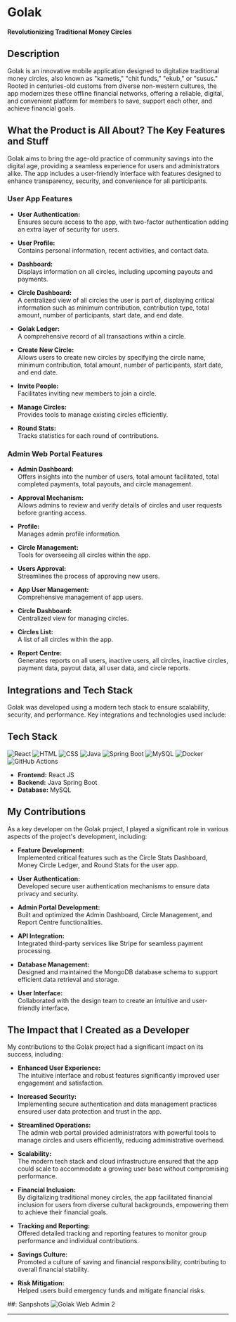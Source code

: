 # Golak

**Revolutionizing Traditional Money Circles**

## Description

Golak is an innovative mobile application designed to digitalize traditional money circles, also known as "kametis," "chit funds," "ekub," or "susus." Rooted in centuries-old customs from diverse non-western cultures, the app modernizes these offline financial networks, offering a reliable, digital, and convenient platform for members to save, support each other, and achieve financial goals.

## What the Product is All About? The Key Features and Stuff

Golak aims to bring the age-old practice of community savings into the digital age, providing a seamless experience for users and administrators alike. The app includes a user-friendly interface with features designed to enhance transparency, security, and convenience for all participants.

### User App Features

- **User Authentication:**  
  Ensures secure access to the app, with two-factor authentication adding an extra layer of security for users.

- **User Profile:**  
  Contains personal information, recent activities, and contact data.

- **Dashboard:**  
  Displays information on all circles, including upcoming payouts and payments.

- **Circle Dashboard:**  
  A centralized view of all circles the user is part of, displaying critical information such as minimum contribution, contribution type, total amount, number of participants, start date, and end date.

- **Golak Ledger:**  
  A comprehensive record of all transactions within a circle.

- **Create New Circle:**  
  Allows users to create new circles by specifying the circle name, minimum contribution, total amount, number of participants, start date, and end date.

- **Invite People:**  
  Facilitates inviting new members to join a circle.

- **Manage Circles:**  
  Provides tools to manage existing circles efficiently.

- **Round Stats:**  
  Tracks statistics for each round of contributions.

### Admin Web Portal Features

- **Admin Dashboard:**  
  Offers insights into the number of users, total amount facilitated, total completed payments, total payouts, and circle management.

- **Approval Mechanism:**  
  Allows admins to review and verify details of circles and user requests before granting access.

- **Profile:**  
  Manages admin profile information.

- **Circle Management:**  
  Tools for overseeing all circles within the app.

- **Users Approval:**  
  Streamlines the process of approving new users.

- **App User Management:**  
  Comprehensive management of app users.

- **Circle Dashboard:**  
  Centralized view for managing circles.

- **Circles List:**  
  A list of all circles within the app.

- **Report Centre:**  
  Generates reports on all users, inactive users, all circles, inactive circles, payment data, payout data, all user data, and circle reports.

## Integrations and Tech Stack

Golak was developed using a modern tech stack to ensure scalability, security, and performance. Key integrations and technologies used include:

## Tech Stack

![React](https://img.shields.io/badge/React-18.2.0-blueviolet)
![HTML](https://img.shields.io/badge/HTML-5.2-orange)
![CSS](https://img.shields.io/badge/CSS-3.0-blue)
![Java](https://img.shields.io/badge/Java-17.0.2-blue)
![Spring Boot](https://img.shields.io/badge/Spring%20Boot-2.6.6-brightgreen)
![MySQL](https://img.shields.io/badge/MySQL-8.0.28-orange)
![Docker](https://img.shields.io/badge/Docker-20.10.12-lightblue)
![GitHub Actions](https://img.shields.io/badge/GitHub%20Actions-CI%2FCD-blue)



- **Frontend:** React JS
- **Backend:** Java Spring Boot
- **Database:** MySQL

## My Contributions

As a key developer on the Golak project, I played a significant role in various aspects of the project's development, including:

- **Feature Development:**  
  Implemented critical features such as the Circle Stats Dashboard, Money Circle Ledger, and Round Stats for the user app.

- **User Authentication:**  
  Developed secure user authentication mechanisms to ensure data privacy and security.

- **Admin Portal Development:**  
  Built and optimized the Admin Dashboard, Circle Management, and Report Centre functionalities.

- **API Integration:**  
  Integrated third-party services like Stripe for seamless payment processing.

- **Database Management:**  
  Designed and maintained the MongoDB database schema to support efficient data retrieval and storage.

- **User Interface:**  
  Collaborated with the design team to create an intuitive and user-friendly interface.

## The Impact that I Created as a Developer

My contributions to the Golak project had a significant impact on its success, including:

- **Enhanced User Experience:**  
  The intuitive interface and robust features significantly improved user engagement and satisfaction.

- **Increased Security:**  
  Implementing secure authentication and data management practices ensured user data protection and trust in the app.

- **Streamlined Operations:**  
  The admin web portal provided administrators with powerful tools to manage circles and users efficiently, reducing administrative overhead.

- **Scalability:**  
  The modern tech stack and cloud infrastructure ensured that the app could scale to accommodate a growing user base without compromising performance.

- **Financial Inclusion:**  
  By digitalizing traditional money circles, the app facilitated financial inclusion for users from diverse cultural backgrounds, empowering them to achieve their financial goals.

- **Tracking and Reporting:**  
  Offered detailed tracking and reporting features to monitor group performance and individual contributions.

- **Savings Culture:**  
  Promoted a culture of saving and financial responsibility, contributing to overall financial stability.

- **Risk Mitigation:**  
  Helped users build emergency funds and mitigate financial risks.

##: Sanpshots
![Golak Web Admin 2](https://github.com/user-attachments/assets/dabad1eb-07b0-407d-ad7f-65cc9ec542bb)


---
